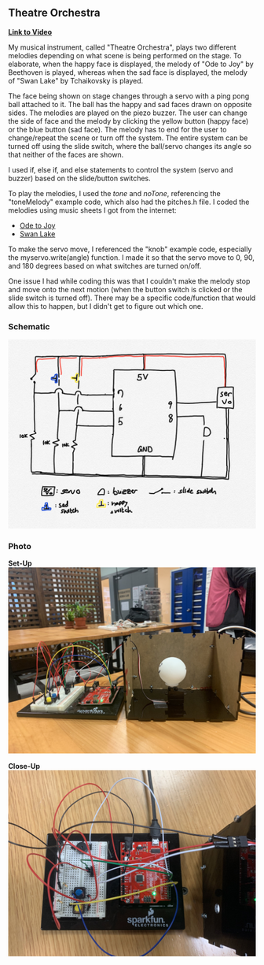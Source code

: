 ## Theatre Orchestra

**[Link to Video](https://www.youtube.com/watch?v=Yf3Aukl5db8)**

My musical instrument, called "Theatre Orchestra", plays two different melodies depending on what scene is being performed on the stage. To elaborate, when the happy face is displayed, the melody of "Ode to Joy" by Beethoven is played, whereas when the sad face is displayed, the melody of "Swan Lake" by Tchaikovsky is played.

The face being shown on stage changes through a servo with a ping pong ball attached to it. The ball has the happy and sad faces drawn on opposite sides. The melodies are played on the piezo buzzer.
The user can change the side of face and the melody by clicking the yellow button (happy face) or the blue button (sad face). The melody has to end for the user to change/repeat the scene or turn off the system.
The entire system can be turned off using the slide switch, where the ball/servo changes its angle so that neither of the faces are shown.

<Method>

I used if, else if, and else statements to control the system (servo and buzzer) based on the slide/button switches.

To play the melodies, I used the *tone* and *noTone*, referencing the "toneMelody" example code, which also had the pitches.h file. I coded the melodies using music sheets I got from the internet:
- [Ode to Joy](https://www.music-scores.com/midi.php?sheetmusic=Beethoven_Ode_to_Joy_easy)
- [Swan Lake](https://www.music-for-music-teachers.com/easy-piano-sheet-music.html)

To make the servo move, I referenced the "knob" example code, especially the myservo.write(angle) function. I made it so that the servo move to 0, 90, and 180 degrees based on what switches are turned on/off.

<Potential Problems>
  
One issue I had while coding this was that I couldn't make the melody stop and move onto the next motion (when the button switch is clicked or the slide switch is turned off). There may be a specific code/function that would allow this to happen, but I didn't get to figure out which one.

### Schematic
![](Feb25_schematic.png)

### Photo

**Set-Up**
![](Feb25_setup.jpg)

**Close-Up**
![](Feb25_close-up.jpg)


